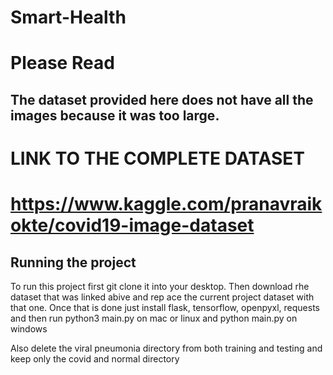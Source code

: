 # Smart-Health

# Please Read
## The dataset provided here does not have all the images because it was too large.
# LINK TO THE COMPLETE DATASET 
# https://www.kaggle.com/pranavraikokte/covid19-image-dataset

## Running the project 
To run this project first git clone it into your desktop. Then download rhe dataset that was linked abive and rep
ace the current project dataset with that one. Once that is done just install flask, tensorflow, openpyxl, requests and then run python3 main.py on mac or linux and python main.py on windows


Also delete the viral pneumonia directory from both training and testing and keep only the covid and normal directory
